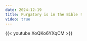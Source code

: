 ```yaml
---
date: 2024-12-19
title: Purgatory is in the Bible !
video: true
---
```



{{< youtube XoQKo6YXqCM >}}
